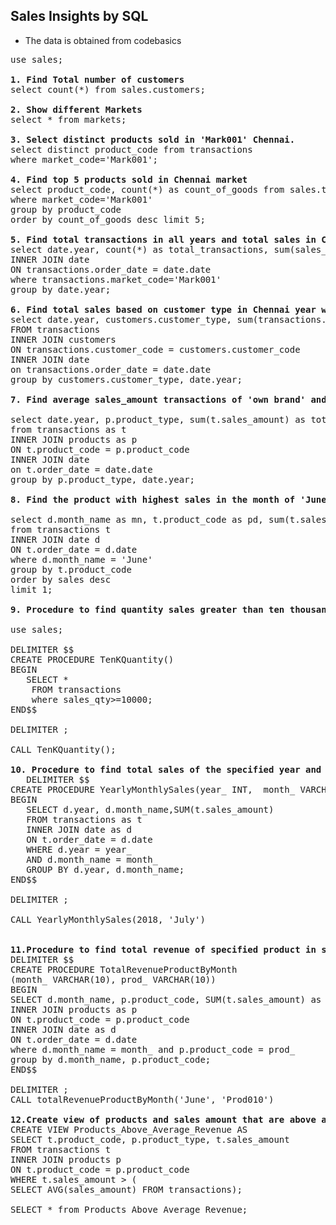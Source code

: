 ## Sales Insights by SQL 
* The data is obtained from codebasics
<pre>
use sales; 

<b>1. Find Total number of customers</b>
select count(*) from sales.customers;

<b>2. Show different Markets</b>
select * from markets;

<b>3. Select distinct products sold in 'Mark001' Chennai. </b>
select distinct product_code from transactions 
where market_code='Mark001'; 

<b>4. Find top 5 products sold in Chennai market </b>
select product_code, count(*) as count_of_goods from sales.transactions
where market_code='Mark001'
group by product_code 
order by count_of_goods desc limit 5;

<b>5. Find total transactions in all years and total sales in Chennai </b>
select date.year, count(*) as total_transactions, sum(sales_amount) as total_sales FROM transactions 
INNER JOIN date
ON transactions.order_date = date.date
where transactions.market_code='Mark001'
group by date.year;  

<b>6. Find total sales based on customer type in Chennai year wise</b>
select date.year, customers.customer_type, sum(transactions.sales_amount) as total_sales
FROM transactions
INNER JOIN customers
ON transactions.customer_code = customers.customer_code
INNER JOIN date
on transactions.order_date = date.date
group by customers.customer_type, date.year; 

<b>7. Find average sales_amount transactions of 'own brand' and 'distribution.' year wise</b>

select date.year, p.product_type, sum(t.sales_amount) as total_sales 
from transactions as t
INNER JOIN products as p
ON t.product_code = p.product_code
INNER JOIN date
on t.order_date = date.date
group by p.product_type, date.year; 

<b>8. Find the product with highest sales in the month of 'June'</b>

select d.month_name as mn, t.product_code as pd, sum(t.sales_amount) as sales
from transactions t 
INNER JOIN date d 
ON t.order_date = d.date
where d.month_name = 'June'
group by t.product_code
order by sales desc 
limit 1;

<b>9. Procedure to find quantity sales greater than ten thousand</b>

use sales; 

DELIMITER $$
CREATE PROCEDURE TenKQuantity()
BEGIN 
   SELECT *
    FROM transactions
    where sales_qty>=10000; 
END$$

DELIMITER ; 

CALL TenKQuantity(); 

<b>10. Procedure to find total sales of the specified year and month</b> 
   DELIMITER $$
CREATE PROCEDURE YearlyMonthlySales(year_ INT,  month_ VARCHAR(10))
BEGIN 
   SELECT d.year, d.month_name,SUM(t.sales_amount) 
   FROM transactions as t
   INNER JOIN date as d
   ON t.order_date = d.date 
   WHERE d.year = year_ 
   AND d.month_name = month_ 
   GROUP BY d.year, d.month_name;
END$$ 
   
DELIMITER ; 
   
CALL YearlyMonthlySales(2018, 'July') 


<b>11.Procedure to find total revenue of specified product in specified month</b>                                         
DELIMITER $$ 
CREATE PROCEDURE TotalRevenueProductByMonth
(month_ VARCHAR(10), prod_ VARCHAR(10))
BEGIN  
SELECT d.month_name, p.product_code, SUM(t.sales_amount) as total_sales from transactions as t
INNER JOIN products as p 
ON t.product_code = p.product_code 
INNER JOIN date as d
ON t.order_date = d.date 
where d.month_name = month_ and p.product_code = prod_
group by d.month_name, p.product_code;
END$$ 

DELIMITER ; 
CALL totalRevenueProductByMonth('June', 'Prod010') 

<b>12.Create view of products and sales amount that are above average sales amount</b> 
CREATE VIEW Products_Above_Average_Revenue AS
SELECT t.product_code, p.product_type, t.sales_amount 
FROM transactions t 
INNER JOIN products p
ON t.product_code = p.product_code
WHERE t.sales_amount > (
SELECT AVG(sales_amount) FROM transactions); 

SELECT * from Products_Above_Average_Revenue;
</pre>

